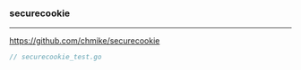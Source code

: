 ### securecookie
---
https://github.com/chmike/securecookie

```go
// securecookie_test.go



```

```
```

```
```


